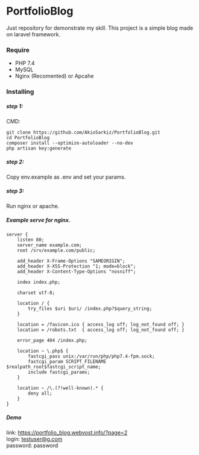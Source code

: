 # PortfolioBlog
Just repository for demonstrate my skill. This project is a simple blog made on laravel framework.


### Require
- PHP 7.4
- MySQL
- Nginx (Recomented) or Apcahe


### Installing 

##### step 1:
CMD:
```
git clone https://github.com/AkioSarkiz/PortfolioBlog.git
cd PortfolioBlog
composer install --optimize-autoloader --no-dev
php artisan key:generate
```
##### step 2:
Copy env.example as .env and set your params.

##### step 3:
Run nginx or apache.

##### Example serve for nginx.
```
server {
    listen 80;
    server_name example.com;
    root /srv/example.com/public;

    add_header X-Frame-Options "SAMEORIGIN";
    add_header X-XSS-Protection "1; mode=block";
    add_header X-Content-Type-Options "nosniff";

    index index.php;

    charset utf-8;

    location / {
        try_files $uri $uri/ /index.php?$query_string;
    }

    location = /favicon.ico { access_log off; log_not_found off; }
    location = /robots.txt  { access_log off; log_not_found off; }

    error_page 404 /index.php;

    location ~ \.php$ {
        fastcgi_pass unix:/var/run/php/php7.4-fpm.sock;
        fastcgi_param SCRIPT_FILENAME $realpath_root$fastcgi_script_name;
        include fastcgi_params;
    }

    location ~ /\.(?!well-known).* {
        deny all;
    }
}
```

##### Demo
link: https://portfolio_blog.webvost.info/?page=2  
login: testuser@g.com  
password: password

